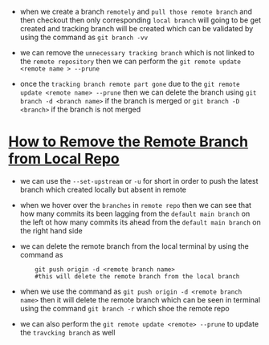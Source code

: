 
- when we create a branch `remotely` and `pull those remote branch` and then checkout then only corresponding `local branch` will going to be get created
and tracking branch will be created which can be validated by using the command as  `git branch -vv `

- we can remove the `unnecessary tracking branch` which is not linked to the `remote repository` then we can perform the `git remote update <remote name > --prune`

- once the `tracking branch remote part gone` due to the `git remote update <remote name> --prune` then we can delete the branch using `git branch -d <branch name>` if the branch is merged or `git branch -D <branch>` if the branch is not merged


# <ins> How to Remove the Remote Branch from Local Repo </ins> #

- we can use the `--set-upstream` or `-u` for short in order to push the latest branch which created locally but absent in remote 

- when we hover over the `branches` in `remote repo` then we can see that how many commits its been lagging from the `default main branch` on the left ot how many commits its ahead from the `default main branch` on the right hand side

- we can delete the remote branch from the local terminal by using the command as 

    ```
        git push origin -d <remote branch name>
        #this will delete the remote branch from the local branch
    ```

- when we use the command as `git push origin -d <remote branch name>` then it will delete the remote branch which can be seen in terminal using the command `git branch -r` which shoe the remote repo

- we can also perform the `git remote update <remote> --prune` to update the `travcking branch` as well
